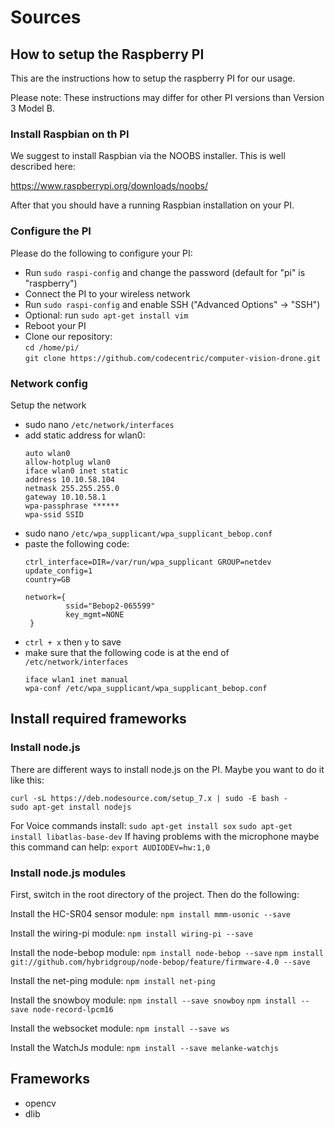 # Sources

## How to setup the Raspberry PI

This are the instructions how to setup the raspberry PI for our usage.

Please note: These instructions may differ for other PI versions than Version 3 Model B.

 
### Install Raspbian on th PI

We suggest to install Raspbian via the NOOBS installer. This is well described here:

https://www.raspberrypi.org/downloads/noobs/

After that you should have a running Raspbian installation on your PI.

### Configure the PI

Please do the following to configure your PI:

- Run `sudo raspi-config` and change the password (default for "pi" is "raspberry")
- Connect the PI to your wireless network
- Run `sudo raspi-config` and enable SSH ("Advanced Options" -> "SSH")
- Optional: run `sudo apt-get install vim`
- Reboot your PI
- Clone our repository:  
  `cd /home/pi/`  
  `git clone https://github.com/codecentric/computer-vision-drone.git`

### Network config

Setup the network
- sudo nano `/etc/network/interfaces`
- add static address for wlan0:
    ```
    auto wlan0
    allow-hotplug wlan0
    iface wlan0 inet static
    address 10.10.58.104
    netmask 255.255.255.0
    gateway 10.10.58.1
    wpa-passphrase ******
    wpa-ssid SSID

    ```
- sudo nano `/etc/wpa_supplicant/wpa_supplicant_bebop.conf`
- paste the following code:
    ```
    ctrl_interface=DIR=/var/run/wpa_supplicant GROUP=netdev
    update_config=1
    country=GB

    network={
             ssid="Bebop2-065599"
             key_mgmt=NONE
     }
     ```
- `ctrl + x` then `y` to save
-  make sure that the following code is at the end of `/etc/network/interfaces`
    ```
    iface wlan1 inet manual
    wpa-conf /etc/wpa_supplicant/wpa_supplicant_bebop.conf
    ```

## Install required frameworks

### Install node.js

There are different ways to install node.js on the PI. Maybe you want to do it like this:

`curl -sL https://deb.nodesource.com/setup_7.x | sudo -E bash -`  
`sudo apt-get install nodejs`

For Voice commands install:
`sudo apt-get install sox`
`sudo apt-get install libatlas-base-dev`
If having problems with the microphone maybe this command can help:
`export AUDIODEV=hw:1,0`

### Install node.js modules

First, switch in the root directory of the project. Then do the following:

Install the HC-SR04 sensor module:
`npm install mmm-usonic --save`  

Install the wiring-pi module:
`npm install wiring-pi --save`

Install the node-bebop module:
`npm install node-bebop --save`
`npm install git://github.com/hybridgroup/node-bebop/feature/firmware-4.0 --save`

Install the net-ping module:
`npm install net-ping`
  
Install the snowboy module:
`npm install --save snowboy`
`npm install --save node-record-lpcm16`

Install the websocket module:
`npm install --save ws`

Install the WatchJs module:
`npm install --save melanke-watchjs`
## Frameworks

* opencv
* dlib
